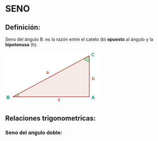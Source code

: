 # SENO

## Definición:

Seno del ángulo B: es la razón entre el cateto (b) **opuesto** al ángulo y la **hipotenusa** (h).

<IMG SRC="4.gif">

## Relaciones trigonometricas:

### Seno del angulo doble:
